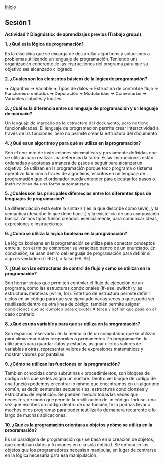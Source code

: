 <!-- No borrar o modificar -->
[Inicio](./index.md)

## Sesión 1 


**Actividad 1: Diagnóstico de aprendizajes previos (Trabajo grupal).**

**1. ¿Qué es la lógica de programación?**

Es la disciplina que se encarga de desarrollar algoritmos y soluciones a problemas utilizando un lenguaje de programación. Teniendo una organización coherente de las instrucciones del programa para que su objetivo sea alcanzado o logrado.

**2. ¿Cuáles son los elementos básicos de la lógica de programación?**

➔ Algoritmo
➔ Variable
➔ Tipos de datos
➔ Estructura de control de flujo
➔ Funciones o métodos
➔ Depuración
➔ Modularidad
➔ Comentarios
➔ Variables globales y locales

**3. ¿Cuál es la diferencia entre un lenguaje de programación y un lenguaje de marcado?**

Un lenguaje de marcado da la estructura del documento, pero no tiene funcionalidades. El lenguaje de programación permite crear interactividad a través de las funciones, pero no permite crear la estructura del documento

**4. ¿Qué es un algoritmo y para qué se utiliza en la programación?**

Son el conjunto de instrucciones sistemáticas y previamente definidas que se utilizan para realizar una determinada tarea. Estas instrucciones están ordenadas y acotadas a manera de pasos a seguir para alcanzar un objetivo. Se utilizan en la programación porque todo programa o sistema operativo funciona a través de algoritmos, escritos en un lenguaje de programación que el ordenador pueda entender para ejecutar los pasos o instrucciones de una forma automatizada.

**5. ¿Cuáles son las principales diferencias entre los diferentes tipos de lenguajes de programación?**

La diferenciación está entre la sintaxis ( es la que describe cómo seve), y la semántica (describe lo que debe hacer.) y la existencia de una composición básica. Ambos tipos fueron creados, esencialmente, para comunicar ideas, expresiones e instrucciones.

**6. ¿Cómo se utiliza la lógica booleana en la programación?**

La lógica booleana en la programación se utiliza para conectar conceptos entre sí, con el fin de comprobar su veracidad dentro de un enunciado. En conclusión, se usan dentro del lenguaje de programación para definir si algo es verdadero (TRUE), o falso (FALSE).

**7. ¿Qué son las estructuras de control de flujo y cómo se utilizan en la programación?**

Son herramientas que permiten controlar el flujo de ejecución de un programa, como las estructuras condicionales (if-else, switch) y las estructuras iterativas (while, for). Este tipo de estructura permite definir ciclos en un código para que sea ejecutado varias veces o que pueda ser reutilizado dentro de otra línea de código, también permite asignar condiciones que se cumplen para ejecutar X tarea y definir que pasa en el caso contrario.

**8. ¿Qué es una variable y para qué se utiliza en la programación?**

Son espacios reservados en la memoria de un computador que se utilizan para almacenar datos temporales o permanentes.
En programación, la utilizamos para guardar datos y estados, asignar ciertos valores de variables a otras, representar valores de expresiones matemáticas y mostrar valores por pantallas

**9. ¿Cómo se utilizan las funciones en la programación?**

También conocidas como subrutinas o procedimientos, son bloques de código a los que se les asigna un nombre. Dentro del bloque de código de una función podemos encontrar lo mismo que encontramos en un algoritmo común, es decir, sentencias secuenciales, estructuras condicionales y estructuras de repetición. Se pueden invocar todas las veces que necesites, de modo que permite la reutilización de un
código. Incluso, una vez que escribes un código dentro de una función, te lo podrías llevar a muchos otros programas para poder reutilizarlo de manera recurrente a lo largo de muchas aplicaciones.

**10. ¿Qué es la programación orientada a objetos y cómo se utiliza en la programación?**

Es un paradigma de programación que se basa en la creación de objetos, que combinan datos y funciones en una sola entidad. Se enfoca en los objetos que los programadores necesitan manipular, en lugar de centrarse en la lógica necesaria para esa manipulación.
